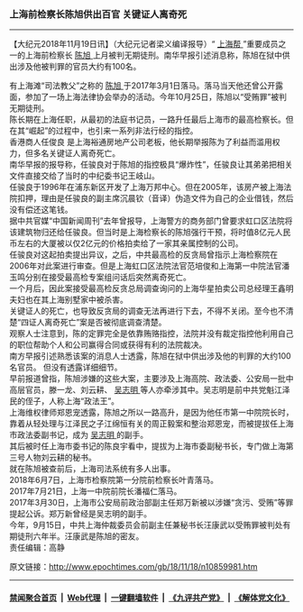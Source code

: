 ### 上海前检察长陈旭供出百官 关键证人离奇死
------------------------

<p>
 【大纪元2018年11月19日讯】（大纪元记者梁义编译报导）“
 <a href="http://www.epochtimes.com/gb/tag/%E4%B8%8A%E6%B5%B7%E5%B8%AE.html">
  上海帮
 </a>
 ”重要成员之一的上海前检察长
 <a href="http://www.epochtimes.com/gb/tag/%E9%99%88%E6%97%AD.html">
  陈旭
 </a>
 上月被判无期徒刑。南华早报引述消息称，陈旭在狱中供出涉及他被判罪的官员大约有100名。
</p>
<div class="" data-block="true" data-editor="7r8i3" data-offset-key="dqls-0-0">
 <div class="public-DraftStyleDefault-block public-DraftStyleDefault-ltr" data-offset-key="dqls-0-0">
  <span data-offset-key="dqls-0-0">
   有上海滩“司法教父”之称的
   <a href="http://www.epochtimes.com/gb/tag/%E9%99%88%E6%97%AD.html">
    陈旭
   </a>
   于2017年3月1日落马。落马当天他还曾公开露面，参加了一场上海法律协会举办的活动。今年10月25日，陈旭以“受贿罪”被判无期徒刑。
  </span>
 </div>
</div>
<div class="" data-block="true" data-editor="7r8i3" data-offset-key="efkb-0-0">
 <div class="public-DraftStyleDefault-block public-DraftStyleDefault-ltr" data-offset-key="efkb-0-0">
  <span data-offset-key="efkb-0-0">
  </span>
 </div>
</div>
<div class="" data-block="true" data-editor="7r8i3" data-offset-key="7ts4g-0-0">
 <div class="public-DraftStyleDefault-block public-DraftStyleDefault-ltr" data-offset-key="7ts4g-0-0">
  <span data-offset-key="7ts4g-0-0">
   陈长期在上海任职，从最初的法庭书记员，一路升任最后上海市的最高检察长。但在其“崛起”的过程中，也引来一系列非法行经的指控。
  </span>
 </div>
</div>
<div class="" data-block="true" data-editor="7r8i3" data-offset-key="7aevd-0-0">
 <div class="public-DraftStyleDefault-block public-DraftStyleDefault-ltr" data-offset-key="7aevd-0-0">
  <span data-offset-key="7aevd-0-0">
  </span>
 </div>
</div>
<div class="" data-block="true" data-editor="7r8i3" data-offset-key="4kj2d-0-0">
 <div class="public-DraftStyleDefault-block public-DraftStyleDefault-ltr" data-offset-key="4kj2d-0-0">
  <span data-offset-key="4kj2d-0-0">
   香港商人任俊良
  </span>
  <span data-offset-key="4kj2d-0-0">
   是上海裕通房地产公司老板，他长期举报陈为了利益而滥用权力，但多名关键证人离奇死亡。
  </span>
 </div>
</div>
<div class="" data-block="true" data-editor="7r8i3" data-offset-key="3c0rc-0-0">
 <div class="public-DraftStyleDefault-block public-DraftStyleDefault-ltr" data-offset-key="3c0rc-0-0">
  <span data-offset-key="3c0rc-0-0">
  </span>
 </div>
</div>
<div class="" data-block="true" data-editor="7r8i3" data-offset-key="77ah0-0-0">
 <div class="public-DraftStyleDefault-block public-DraftStyleDefault-ltr" data-offset-key="77ah0-0-0">
  <span data-offset-key="77ah0-0-0">
   南华早报的报导称，任骏良对于陈旭的指控极具“爆炸性”，任骏良让其弟弟把相关文件直接交给了当时的中纪委书记王岐山。
  </span>
 </div>
</div>
<div class="" data-block="true" data-editor="7r8i3" data-offset-key="6v8ed-0-0">
 <div class="public-DraftStyleDefault-block public-DraftStyleDefault-ltr" data-offset-key="6v8ed-0-0">
  <span data-offset-key="6v8ed-0-0">
  </span>
 </div>
</div>
<div class="" data-block="true" data-editor="7r8i3" data-offset-key="egvkk-0-0">
 <div class="public-DraftStyleDefault-block public-DraftStyleDefault-ltr" data-offset-key="egvkk-0-0">
  <span data-offset-key="egvkk-0-0">
   任骏良于1996年在浦东新区开发了上海万邦中心。但在2005年，该房产被上海法院扣押，理由是任骏良的副主席沉晨钦（音译）伪造文件为自己的企业借钱，然后没有偿还这笔钱。
  </span>
 </div>
</div>
<div class="" data-block="true" data-editor="7r8i3" data-offset-key="a08ft-0-0">
 <div class="public-DraftStyleDefault-block public-DraftStyleDefault-ltr" data-offset-key="a08ft-0-0">
  <span data-offset-key="a08ft-0-0">
  </span>
 </div>
</div>
<div class="" data-block="true" data-editor="7r8i3" data-offset-key="1r84i-0-0">
 <div class="public-DraftStyleDefault-block public-DraftStyleDefault-ltr" data-offset-key="1r84i-0-0">
  <span data-offset-key="1r84i-0-0">
   据中共官媒“中国新闻周刊”去年曾报导，上海警方的商务部门曾要求虹口区法院将该建筑物归还给任骏良。但当时是上海检察长的陈旭强行干预，将时值8亿元人民币左右的大厦被以仅2亿元的价格拍卖给了一家其亲属控制的公司。
  </span>
 </div>
</div>
<div class="" data-block="true" data-editor="7r8i3" data-offset-key="4g28b-0-0">
 <div class="public-DraftStyleDefault-block public-DraftStyleDefault-ltr" data-offset-key="4g28b-0-0">
  <span data-offset-key="4g28b-0-0">
  </span>
 </div>
</div>
<div class="" data-block="true" data-editor="7r8i3" data-offset-key="fl5ki-0-0">
 <div class="public-DraftStyleDefault-block public-DraftStyleDefault-ltr" data-offset-key="fl5ki-0-0">
  <span data-offset-key="fl5ki-0-0">
   任骏良对这起拍卖提出异议，之后，中共最高检的反贪局曾指示上海检察院在2006年对此案进行审查。但是上海虹口区法院法官范培俊和上海第一中院法官潘玉鸣分别在接受最高检专案组问话后突然离奇死亡。
  </span>
 </div>
</div>
<div class="" data-block="true" data-editor="7r8i3" data-offset-key="dgod-0-0">
 <div class="public-DraftStyleDefault-block public-DraftStyleDefault-ltr" data-offset-key="dgod-0-0">
  <span data-offset-key="dgod-0-0">
  </span>
 </div>
</div>
<div class="" data-block="true" data-editor="7r8i3" data-offset-key="fjgbq-0-0">
 <div class="public-DraftStyleDefault-block public-DraftStyleDefault-ltr" data-offset-key="fjgbq-0-0">
  <span data-offset-key="fjgbq-0-0">
   一个月后，因此案接受最高检反贪总局调查询问的上海华星拍卖公司总经理王鑫明夫妇也在其上海别墅家中被杀害。
  </span>
 </div>
</div>
<div class="" data-block="true" data-editor="7r8i3" data-offset-key="2akgd-0-0">
 <div class="public-DraftStyleDefault-block public-DraftStyleDefault-ltr" data-offset-key="2akgd-0-0">
  <span data-offset-key="2akgd-0-0">
  </span>
 </div>
</div>
<div class="" data-block="true" data-editor="7r8i3" data-offset-key="de0t2-0-0">
 <div class="public-DraftStyleDefault-block public-DraftStyleDefault-ltr" data-offset-key="de0t2-0-0">
  <span data-offset-key="de0t2-0-0">
   关键证人的死亡，也导致反贪局的调查无法再进行下去，不得不关闭。至今也不清楚“四证人离奇死亡”案是否被彻底调查清楚。
  </span>
 </div>
</div>
<div class="" data-block="true" data-editor="7r8i3" data-offset-key="eg8dk-0-0">
 <div class="public-DraftStyleDefault-block public-DraftStyleDefault-ltr" data-offset-key="eg8dk-0-0">
  <span data-offset-key="eg8dk-0-0">
  </span>
 </div>
</div>
<div class="" data-block="true" data-editor="7r8i3" data-offset-key="ad6vf-0-0">
 <div class="public-DraftStyleDefault-block public-DraftStyleDefault-ltr" data-offset-key="ad6vf-0-0">
  <span data-offset-key="ad6vf-0-0">
   观察人士注意到，陈的定罪完全是依靠贿赂指控，法院并没有裁定指控他利用自己的职位帮助个人和公司赢得合同或获得有利的法院裁决。
  </span>
 </div>
</div>
<div class="" data-block="true" data-editor="7r8i3" data-offset-key="95j4s-0-0">
 <div class="public-DraftStyleDefault-block public-DraftStyleDefault-ltr" data-offset-key="95j4s-0-0">
  <span data-offset-key="95j4s-0-0">
  </span>
 </div>
</div>
<div class="" data-block="true" data-editor="7r8i3" data-offset-key="5mt77-0-0">
 <div class="public-DraftStyleDefault-block public-DraftStyleDefault-ltr" data-offset-key="5mt77-0-0">
  <span data-offset-key="5mt77-0-0">
   南方早报引述熟悉该案的消息人士透露，陈旭在狱中供出涉及他的判罪的大约100名官员。 但没有透露详细细节。
  </span>
 </div>
</div>
<div class="" data-block="true" data-editor="7r8i3" data-offset-key="1sskk-0-0">
 <div class="public-DraftStyleDefault-block public-DraftStyleDefault-ltr" data-offset-key="1sskk-0-0">
  <span data-offset-key="1sskk-0-0">
  </span>
 </div>
</div>
<div class="" data-block="true" data-editor="7r8i3" data-offset-key="7gc9k-0-0">
 <div class="public-DraftStyleDefault-block public-DraftStyleDefault-ltr" data-offset-key="7gc9k-0-0">
  <span data-offset-key="7gc9k-0-0">
   早前报道曾指，陈旭涉嫌的这些大案，主要涉及上海高院、政法委、公安局一批中高层官员，滕一龙、刘云耕、
   <a href="http://www.epochtimes.com/gb/tag/%E5%90%B4%E5%BF%97%E6%98%8E.html">
    吴志明
   </a>
   等人亦牵涉其中。吴志明是前中共党魁江泽民的侄子，人称上海“政法王”。
  </span>
 </div>
</div>
<div class="" data-block="true" data-editor="7r8i3" data-offset-key="9ioht-0-0">
 <div class="public-DraftStyleDefault-block public-DraftStyleDefault-ltr" data-offset-key="9ioht-0-0">
  <span data-offset-key="9ioht-0-0">
  </span>
 </div>
</div>
<div class="" data-block="true" data-editor="7r8i3" data-offset-key="8in6j-0-0">
 <div class="public-DraftStyleDefault-block public-DraftStyleDefault-ltr" data-offset-key="8in6j-0-0">
  <span data-offset-key="8in6j-0-0">
   上海维权律师郑恩宠透露，陈旭之所以一路高升，是因为他任市第一中院院长时，靠着从轻处理与江泽民之子江绵恒有关的周正毅案和整治郑恩宠，而被提拔任上海市政法委副书记，成为
   <a href="http://www.epochtimes.com/gb/tag/%E5%90%B4%E5%BF%97%E6%98%8E.html">
    吴志明
   </a>
   的副手。
  </span>
 </div>
</div>
<div class="" data-block="true" data-editor="7r8i3" data-offset-key="ef70l-0-0">
 <div class="public-DraftStyleDefault-block public-DraftStyleDefault-ltr" data-offset-key="ef70l-0-0">
  <span data-offset-key="ef70l-0-0">
  </span>
 </div>
</div>
<div class="" data-block="true" data-editor="7r8i3" data-offset-key="ca4eu-0-0">
 <div class="public-DraftStyleDefault-block public-DraftStyleDefault-ltr" data-offset-key="ca4eu-0-0">
  <span data-offset-key="ca4eu-0-0">
   其后被时任上海市委书记的陈良宇看中，提拔为上海市委副秘书长，专门做上海第三号人物刘云耕的秘书。
  </span>
 </div>
</div>
<div class="" data-block="true" data-editor="7r8i3" data-offset-key="frqjg-0-0">
 <div class="public-DraftStyleDefault-block public-DraftStyleDefault-ltr" data-offset-key="frqjg-0-0">
  <span data-offset-key="frqjg-0-0">
  </span>
 </div>
</div>
<div class="" data-block="true" data-editor="7r8i3" data-offset-key="2jb7m-0-0">
 <div class="public-DraftStyleDefault-block public-DraftStyleDefault-ltr" data-offset-key="2jb7m-0-0">
  <span data-offset-key="2jb7m-0-0">
   就在陈旭被查前后，上海司法系统有多人出事。
  </span>
 </div>
</div>
<div class="" data-block="true" data-editor="7r8i3" data-offset-key="2c1hp-0-0">
 <div class="public-DraftStyleDefault-block public-DraftStyleDefault-ltr" data-offset-key="2c1hp-0-0">
  <span data-offset-key="2c1hp-0-0">
  </span>
 </div>
</div>
<div class="" data-block="true" data-editor="7r8i3" data-offset-key="84j81-0-0">
 <div class="public-DraftStyleDefault-block public-DraftStyleDefault-ltr" data-offset-key="84j81-0-0">
  <span data-offset-key="84j81-0-0">
   2018年6月7日，上海市检察院第一分院前检察长叶青落马。
  </span>
 </div>
</div>
<div class="" data-block="true" data-editor="7r8i3" data-offset-key="4o8es-0-0">
 <div class="public-DraftStyleDefault-block public-DraftStyleDefault-ltr" data-offset-key="4o8es-0-0">
  <span data-offset-key="4o8es-0-0">
  </span>
 </div>
</div>
<div class="" data-block="true" data-editor="7r8i3" data-offset-key="cd1gv-0-0">
 <div class="public-DraftStyleDefault-block public-DraftStyleDefault-ltr" data-offset-key="cd1gv-0-0">
  <span data-offset-key="cd1gv-0-0">
   2017年7月21日，上海一中院前院长潘福仁落马。
  </span>
 </div>
</div>
<div class="" data-block="true" data-editor="7r8i3" data-offset-key="4hqk1-0-0">
 <div class="public-DraftStyleDefault-block public-DraftStyleDefault-ltr" data-offset-key="4hqk1-0-0">
  <span data-offset-key="4hqk1-0-0">
  </span>
 </div>
</div>
<div class="" data-block="true" data-editor="7r8i3" data-offset-key="2pur1-0-0">
 <div class="public-DraftStyleDefault-block public-DraftStyleDefault-ltr" data-offset-key="2pur1-0-0">
  <span data-offset-key="2pur1-0-0">
   2017年3月30日，上海市公安局前政治部副主任郑万新被以涉嫌“贪污、受贿”等罪提起公诉。郑万新曾经是吴志明的副手。
  </span>
 </div>
</div>
<div class="" data-block="true" data-editor="7r8i3" data-offset-key="b2lnv-0-0">
 <div class="public-DraftStyleDefault-block public-DraftStyleDefault-ltr" data-offset-key="b2lnv-0-0">
  <span data-offset-key="b2lnv-0-0">
  </span>
 </div>
</div>
<div class="" data-block="true" data-editor="7r8i3" data-offset-key="2dnko-0-0">
 <div class="public-DraftStyleDefault-block public-DraftStyleDefault-ltr" data-offset-key="2dnko-0-0">
  <span data-offset-key="2dnko-0-0">
   今年，9月15日，中共上海仲裁委员会前副主任兼秘书长汪康武以受贿罪被判处有期徒刑六年半。汪康武是陈旭的密友。
  </span>
 </div>
 <div class="public-DraftStyleDefault-block public-DraftStyleDefault-ltr" data-offset-key="2dnko-0-0">
 </div>
 <div class="public-DraftStyleDefault-block public-DraftStyleDefault-ltr" data-offset-key="2dnko-0-0">
  责任编辑：高静
 </div>
</div>

原文链接：http://www.epochtimes.com/gb/18/11/18/n10859981.htm


------------------------
#### [禁闻聚合首页](https://github.com/gfw-breaker/banned-news/blob/master/README.md) &nbsp;|&nbsp; [Web代理](https://github.com/gfw-breaker/open-proxy/blob/master/README.md) &nbsp;|&nbsp; [一键翻墙软件](https://github.com/gfw-breaker/nogfw/blob/master/README.md) &nbsp;|&nbsp; [《九评共产党》](https://github.com/gfw-breaker/9ping.md/blob/master/README.md#九评之一评共产党是什么) &nbsp;|&nbsp; [《解体党文化》](https://github.com/gfw-breaker/jtdwh.md/blob/master/README.md#绪论)
